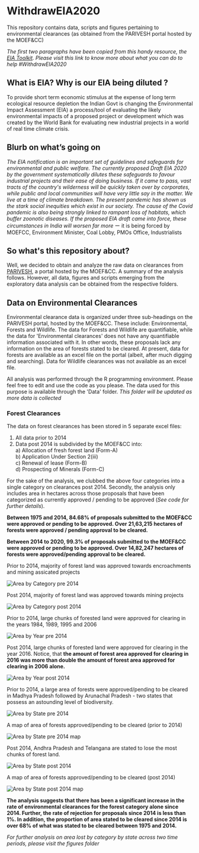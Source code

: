 # WithdrawEIA2020
This repository contains data, scripts and figures pertaining to environmental clearances (as obtained from the PARIVESH portal hosted by the MOEF&amp;CC)

*The first two paragraphs have been copied from this handy resource, the [EIA Toolkit](https://coda.io/d/SAVE-EIA-TOOLKIT_dWwI4b9FeBu/EIA-Toolkit_suyhn#_luB6C). Please visit this link to know more about what you can do to help #WithdrawEIA2020*

## What is EIA? Why is our EIA being diluted ?

To provide short term economic stimulus at the expense of long term  ecological resource depletion the Indian Govt is changing the Environmental Impact Assessment (EIA) a process/tool of evaluating the likely environmental impacts of a proposed project or development which was created by the World Bank for evaluating new industrial projects in a world of real time climate crisis.  

## Blurb on what’s going on  

*The EIA notification is an important set of guidelines and safeguards for environmental and public welfare. The currently proposed Draft EIA 2020 by the government systematically dilutes these safeguards to favour industrial projects and their ease of doing business. If it came to pass, vast tracts of the country's wilderness will be quickly taken over by corporates, while public and local communities will have very little say in the matter. We live at a time of climate breakdown. The present pandemic has shown us the stark social inequities which exist in our society. The cause of the Covid pandemic is also being strongly linked to rampant loss of habitats, which buffer zoonotic diseases. If the proposed EIA draft came into force, these circumstances in India will worsen far more*
ー it is being forced by MOEFCC, Environment Minister, Coal Lobby, PMOs Office, Industrialists  

## So what's this repository about?

Well, we decided to obtain and analyze the raw data on clearances from [PARIVESH](http://parivesh.nic.in/), a portal hosted by the MOEF&CC. A summary of the analysis follows. However, all data, figures and scripts emerging from the exploratory data analysis can be obtained from the respective folders.

## Data on Environmental Clearances

Environmental clearance data is organized under three sub-headings on the PARIVESH portal, hosted by the MOEF&CC. These include: Environmental, Forests and Wildlife. The data for Forests and Wildlife are quantifiable, while the data for 'Environmental clearances' does not have any quantifiable information associated with it. In other words, these proposals lack any information on the area of forests stated to be cleared. At present, data for forests are available as an excel file on the portal (albeit, after much digging and searching). Data for Wildlife clearances was not available as an excel file. 

All analysis was performed through the R programming environment. Please feel free to edit and use the code as you please. The data used for this purpose is available through the 'Data' folder. *This folder will be updated as more data is collected*

### Forest Clearances

The data on forest clearances has been stored in 5 separate excel files:

1. All data prior to 2014
2. Data post 2014 is subdivided by the MOEF&CC into:  
    a) Allocation of fresh forest land (Form-A)	   
    b) Application Under Section 2(iii)	     
    c) Renewal of lease (Form-B)         	  
    d) Prospecting of Minerals (Form-C)    

For the sake of the analysis, we clubbed the above four categories into a single category on clearances post 2014. Secondly, the analysis only includes area in hectares across those proposals that have been categorized as currently approved / pending to be approved (*See code for further details*).

**Between 1975 and 2014, 84.68% of proposals submitted to the MOEF&CC were approved or pending to be approved. Over 21,63,215 hectares of forests were approved / pending approval to be cleared.**  

**Between 2014 to 2020, 99.3% of proposals submitted to the MOEF&CC were approved or pending to be approved. Over 14,82,247 hectares of forests were approved/pending approval to be cleared.**  

Prior to 2014, majority of forest land was approved towards encroachments and mining assicated projects

![Area by Category pre 2014](https://github.com/vjjan91/WithdrawEIA2020/blob/master/Figures/pre2014_Area_vs_Category.png)

Post 2014, majority of forest land was approved towards mining projects

![Area by Category post 2014](https://github.com/vjjan91/WithdrawEIA2020/blob/master/Figures/post2014_Area_vs_Category.png)

Prior to 2014, large chunks of forested land were approved for clearing in the years 1984, 1989, 1995 and 2006

![Area by Year pre 2014](https://github.com/vjjan91/WithdrawEIA2020/blob/master/Figures/pre2014_Area_by_Year.png)

Post 2014, large chunks of forested land were approved for clearing in the year 2016. Notice, that **the amount of forest area approved for clearing in 2016 was more than double the amount of forest area approved for clearing in 2006 alone.** 

![Area by Year post 2014](https://github.com/vjjan91/WithdrawEIA2020/blob/master/Figures/post2014_Area_by_Year.png)

Prior to 2014, a large area of forests were approved/pending to be cleared in Madhya Pradesh followed by Arunachal Pradesh - two states that possess an astounding level of biodiversity.

![Area by State pre 2014](https://github.com/vjjan91/WithdrawEIA2020/blob/master/Figures/pre2014_Area_by_State.png)

A map of area of forests approved/pending to be cleared (prior to 2014)

![Area by State pre 2014 map](https://github.com/vjjan91/WithdrawEIA2020/blob/master/Figures/state_area_pre2014.png)

Post 2014, Andhra Pradesh and Telangana are stated to lose the most chunks of forest land. 

![Area by State post 2014](https://github.com/vjjan91/WithdrawEIA2020/blob/master/Figures/post2014_Area_by_State.png)

A map of area of forests approved/pending to be cleared (post 2014)

![Area by State post 2014 map](https://github.com/vjjan91/WithdrawEIA2020/blob/master/Figures/state_area_post2014.png)

**The analysis suggests that there has been a significant increase in the rate of environmental clearances for the forest category alone since 2014. Further, the rate of rejection for proposals since 2014 is less than 1%. In addition, the proportion of area stated to be cleared since 2014 is over 68% of what was stated to be cleared between 1975 and 2014.**

*For further analysis on area lost by category by state across two time periods, please visit the figures folder*



